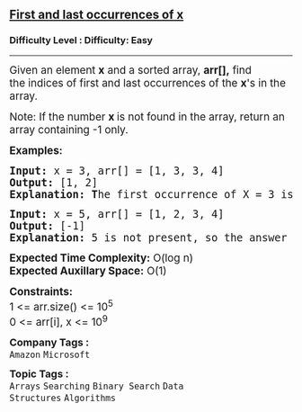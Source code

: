 <h2><a href="https://www.geeksforgeeks.org/problems/first-and-last-occurrences-of-x2041/1?page=3&status=unsolved&sortBy=submissions">First and last occurrences of x</a></h2><h3>Difficulty Level : Difficulty: Easy</h3><hr><div class="problems_problem_content__Xm_eO"><p><span style="font-size: 14pt;">Given an element <strong>x</strong> and a sorted array, <strong>arr[],</strong> find the&nbsp;</span><span style="font-size: 18.6667px;">indices</span><span style="font-size: 18.6667px;"> of </span><span style="font-size: 18.6667px;">first and last occurrences</span><span style="font-size: 14pt;"> of the </span><strong style="font-size: 14pt;">x</strong><span style="font-size: 14pt;">'s in the array.</span></p>
<p><span style="font-size: 14pt;">Note: If the number <strong>x </strong>is not found in the array, return an array containing -1 only.</span></p>
<p><span style="font-size: 14pt;"><strong>Examples:</strong></span></p>
<pre><span style="font-size: 14pt;"><strong>Input: </strong>x = 3, arr[] = [1, 3, 3, 4]
<strong>Output: </strong>[1, 2]
<strong>Explanation: T</strong>he first occurrence of X = 3 is at index = 1 and the last at index = 2.</span></pre>
<pre><span style="font-size: 14pt;"><strong>Input: </strong>x = 5, arr[] = [1, 2, 3, 4]
<strong>Output: </strong>[-1]
<strong>Explanation: </strong>5 is not present, so the answer is -1.</span></pre>
<p><span style="font-size: 14pt;"><strong>Expected Time Complexity:</strong> O(log n)<br><strong>Expected Auxillary Space</strong><strong style="font-family: -apple-system, BlinkMacSystemFont, 'Segoe UI', Roboto, Oxygen, Ubuntu, Cantarell, 'Open Sans', 'Helvetica Neue', sans-serif;">:</strong><span style="font-family: -apple-system, BlinkMacSystemFont, 'Segoe UI', Roboto, Oxygen, Ubuntu, Cantarell, 'Open Sans', 'Helvetica Neue', sans-serif;"> O(1)</span></span></p>
<p><span style="font-size: 14pt;"><strong>Constraints:&nbsp;</strong><br>1 &lt;= arr.size() &lt;= 10<sup>5</sup>&nbsp;<br>0 &lt;= arr[i], x &lt;= 10<sup>9</sup></span></p></div><p><span style=font-size:18px><strong>Company Tags : </strong><br><code>Amazon</code>&nbsp;<code>Microsoft</code>&nbsp;<br><p><span style=font-size:18px><strong>Topic Tags : </strong><br><code>Arrays</code>&nbsp;<code>Searching</code>&nbsp;<code>Binary Search</code>&nbsp;<code>Data Structures</code>&nbsp;<code>Algorithms</code>&nbsp;